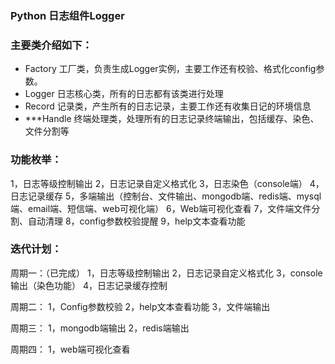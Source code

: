 ### Python 日志组件Logger

### 主要类介绍如下：
+ Factory   工厂类，负责生成Logger实例，主要工作还有校验、格式化config参数。
+ Logger    日志核心类，所有的日志都有该类进行处理
+ Record    记录类，产生所有的日志记录，主要工作还有收集日记的环境信息
+ ***Handle    终端处理类，处理所有的日志记录终端输出，包括缓存、染色、文件分割等



### 功能枚举：
1，日志等级控制输出
2，日志记录自定义格式化
3，日志染色（console端）
4，日志记录缓存
5，多端输出（控制台、文件输出、mongodb端、redis端、mysql端、email端、短信端、web可视化端）
6，Web端可视化查看
7，文件端文件分割、自动清理
8，config参数校验提醒
9，help文本查看功能

### 迭代计划：
周期一：（已完成）
1，日志等级控制输出
2，日志记录自定义格式化
3，console输出（染色功能）
4，日志记录缓存控制

周期二：
1，Config参数校验
2，help文本查看功能
3，文件端输出

周期三：
1，mongodb端输出
2，redis端输出

周期四：
1，web端可视化查看

